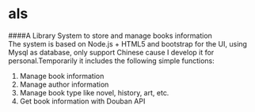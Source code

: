 # als
####A Library System to store and manage books information  
The system is based on Node.js + HTML5 and bootstrap for the UI, using Mysql as database, only support Chinese cause I develop it for personal.Temporarily it includes the following simple functions:  
 1. Manage book information
2. Manage author information
3. Manage book type like novel, history, art, etc.
4. Get book information with Douban API
